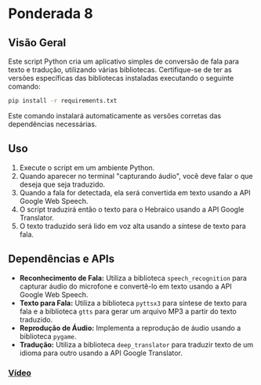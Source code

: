 # Ponderada 8

## Visão Geral
Este script Python cria um aplicativo simples de conversão de fala para texto e tradução, utilizando várias bibliotecas. Certifique-se de ter as versões específicas das bibliotecas instaladas executando o seguinte comando:

```bash
pip install -r requirements.txt
```

Este comando instalará automaticamente as versões corretas das dependências necessárias.

## Uso

1. Execute o script em um ambiente Python.
2. Quando aparecer no terminal "capturando áudio", você deve falar o que deseja que seja traduzido.
3. Quando a fala for detectada, ela será convertida em texto usando a API Google Web Speech.
4. O script traduzirá então o texto para o Hebraico usando a API Google Translator.
5. O texto traduzido será lido em voz alta usando a síntese de texto para fala.

## Dependências e APIs

- **Reconhecimento de Fala:** Utiliza a biblioteca `speech_recognition` para capturar áudio do microfone e convertê-lo em texto usando a API Google Web Speech.
- **Texto para Fala:** Utiliza a biblioteca `pyttsx3` para síntese de texto para fala e a biblioteca `gtts` para gerar um arquivo MP3 a partir do texto traduzido.
- **Reprodução de Áudio:** Implementa a reprodução de áudio usando a biblioteca `pygame`.
- **Tradução:** Utiliza a biblioteca `deep_translator` para traduzir texto de um idioma para outro usando a API Google Translator.

### [Vídeo](https://drive.google.com/file/d/1WKLEu3VAg97Jt8vxiaqlzhwfHmh3lrjb/view?usp=sharing)